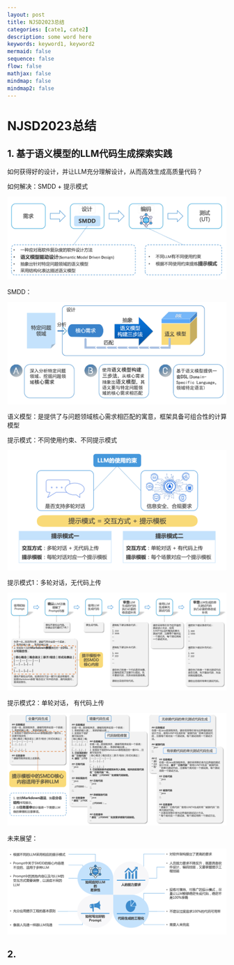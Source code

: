 ```yaml
---
layout: post
title: NJSD2023总结
categories: [cate1, cate2]
description: some word here
keywords: keyword1, keyword2
mermaid: false
sequence: false
flow: false
mathjax: false
mindmap: false
mindmap2: false
---
```


# NJSD2023总结

## 1. 基于语义模型的LLM代码生成探索实践

如何获得好的设计，并让LLM充分理解设计，从而高效生成高质量代码？

如何解决：SMDD + 提示模式

![截屏2023-10-25 18.08.30](https://github.com/ShadowOnYOU/images/blob/main/test202310251808248.png?raw=true)

SMDD：

![截屏2023-10-25 18.09.28](https://github.com/ShadowOnYOU/images/blob/main/test202310251809117.png?raw=true)

语义模型：是提供了与问题领域核心需求相匹配的寓意，框架具备可组合性的计算模型

提示模式：不同使用约束、不同提示模式

![截屏2023-10-25 18.11.51](https://github.com/ShadowOnYOU/images/blob/main/test202310251811821.png?raw=true)

提示模式1：多轮对话，无代码上传

![截屏2023-10-25 18.12.25](https://github.com/ShadowOnYOU/images/blob/main/test202310251812985.png?raw=true)

提示模式2：单轮对话， 有代码上传

![截屏2023-10-25 18.13.32](https://github.com/ShadowOnYOU/images/blob/main/test202310251813715.png?raw=true)

未来展望：

![截屏2023-10-25 18.14.13](https://github.com/ShadowOnYOU/images/blob/main/test202310251814926.png?raw=true)

## 2. 


